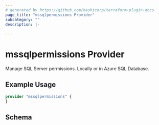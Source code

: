 ```yaml
---
# generated by https://github.com/hashicorp/terraform-plugin-docs
page_title: "mssqlpermissions Provider"
subcategory: ""
description: |-
  
---
```


# mssqlpermissions Provider

Manage SQL Server permissions. Locally or in Azure SQL Database.

## Example Usage

```terraform
provider "mssqlpermissions" {
}
```

<!-- schema generated by tfplugindocs -->
## Schema
